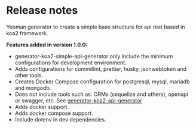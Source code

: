 # Release notes

Yeoman generator to create a simple base structure for api rest based in koa2 framework.

**Features added in version 1.0.0:**

- generator-koa2-simple-api-generator only include the minimum configurations for development environment.
- Adds configurations for commitlint, prettier, husky, jsonwebtoken and other tools.
- Creates Docker Compose configuration for postgresql, mysql, mariadb and mongodb.
- Does not include tools such as: ORMs (sequelize and others), openapi or swagger, etc. See [generator-koa2-api-generator](https://github.com/cristopher1/generator-koa2-api-generator)
- Adds docker support.
- Adds docker compose support.
- Include dotenv in dev dependencies.
